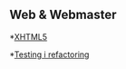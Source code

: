 ## Web & Webmaster
*[XHTML5](https://www.youtube.com/channel/UCIL6ZnOh5HoWTrWfGOa1R6Q)

*[Testing i refactoring](https://www.youtube.com/channel/UCIL6ZnOh5HoWTrWfGOa1R6Q)
	
